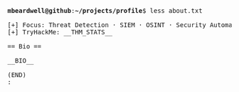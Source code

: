 <pre>

<strong>mbeardwell@github</strong>:<strong>~/projects/profile</strong>$ less about.txt

[+] Focus: Threat Detection · SIEM · OSINT · Security Automation
[+] TryHackMe: __THM_STATS__

== Bio ==

__BIO__

(END)
:
</pre>
